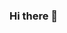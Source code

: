 ### Hi there 👋

<!--
**jimilee/jimilee** is a ✨ _special_ ✨ repository because its `README.md` (this file) appears on your GitHub profile.

Here are some ideas to get you started:

- 🔭 I’m currently working on ... Multiple Object Tracking
- 🌱 I’m currently learning ... Computer Vision && Deep Learning
- 👯 I’m looking to collaborate on ...
- 🤔 I’m looking for help with ...
- 💬 Ask me about ...
- 📫 How to reach me: ...Email me
- 😄 Pronouns: ...
- ⚡ Fun fact: ...
-->
